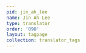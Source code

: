 ```yaml
---
pid: jin_ah_lee
name: Jin Ah Lee
type: translator
order: '090'
layout: tagpage
collection: translator_tags
---
```

